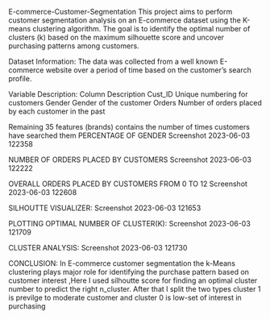 E-commerce-Customer-Segmentation
This project aims to perform customer segmentation analysis on an E-commerce dataset using the K-means clustering algorithm. The goal is to identify the optimal number of clusters (k) based on the maximum silhouette score and uncover purchasing patterns among customers.

Dataset Information:
The data was collected from a well known E-commerce website over a period of time based on the customer’s search profile.

Variable Description:
Column               Description
Cust_ID              Unique numbering for customers
Gender               Gender of the customer
Orders               Number of orders placed by each customer in the past

Remaining 35 features (brands) contains the number of times
customers have searched them
PERCENTAGE OF GENDER
Screenshot 2023-06-03 122358

NUMBER OF ORDERS PLACED BY CUSTOMERS
Screenshot 2023-06-03 122222

OVERALL ORDERS PLACED BY CUSTOMERS FROM 0 TO 12
Screenshot 2023-06-03 122608

SILHOUTTE VISUALIZER:
Screenshot 2023-06-03 121653

PLOTTING OPTIMAL NUMBER OF CLUSTER(K):
Screenshot 2023-06-03 121709

CLUSTER ANALYSIS:
Screenshot 2023-06-03 121730

CONCLUSION:
In E-commerce customer segmentation the k-Means clustering plays major role for identifying the purchase pattern based on customer interest ,Here I used silhoutte score for finding an optimal cluster number to predict the right n_cluster. After that I split the two types cluster 1 is previlge to moderate customer and cluster 0 is low-set of interest in purchasing

